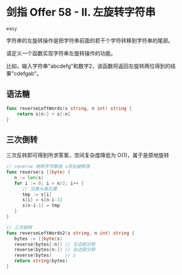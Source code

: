 # 剑指 Offer 58 - II. 左旋转字符串

`easy`

字符串的左旋转操作是把字符串前面的若干个字符转移到字符串的尾部。

请定义一个函数实现字符串左旋转操作的功能。

比如，输入字符串"abcdefg"和数字2，该函数将返回左旋转两位得到的结果"cdefgab"。

## 语法糖

```go
func reverseLeftWords(s string, n int) string {
	return s[n:] + s[:n]
}
```

## 三次倒转

三次反转即可得到所求答案，空间复杂度降低为 O(1)，属于是原地旋转

```go
// reverse 倒转字节数组 s将会被修改
func reverse(s []byte) {
   n := len(s)
   for i := 0; i < n/2; i++ {
      // 交换头尾位置
      tmp := s[i]
      s[i] = s[n-i-1]
      s[n-i-1] = tmp
   }
}

// 三次倒转
func reverseLeftWords2(s string, n int) string {
   bytes := []byte(s)
   reverse(bytes[:n]) // 左边部分转
   reverse(bytes[n:]) // 右边部分转
   reverse(bytes)     // z
   return string(bytes)
}
```